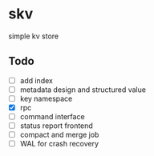 # skv
simple kv store

## Todo
- [ ] add index
- [ ] metadata design and structured value
- [ ] key namespace
- [x] rpc
- [ ] command interface
- [ ] status report frontend
- [ ] compact and merge job
- [ ] WAL for crash recovery